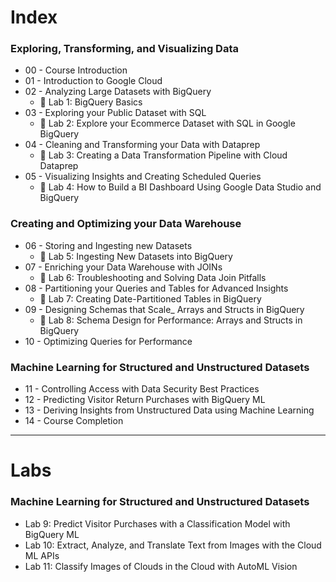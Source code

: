 # Index

### Exploring, Transforming, and Visualizing Data
- 00 - Course Introduction
- 01 - Introduction to Google Cloud
- 02 - Analyzing Large Datasets with BigQuery
    - :memo: Lab 1: BigQuery Basics
- 03 - Exploring your Public Dataset with SQL
    - :memo: Lab 2: Explore your Ecommerce Dataset with SQL in Google BigQuery
- 04 - Cleaning and Transforming your Data with Dataprep
    - :memo: Lab 3: Creating a Data Transformation Pipeline with Cloud Dataprep
- 05 - Visualizing Insights and Creating Scheduled Queries
    - :memo: Lab 4: How to Build a BI Dashboard Using Google Data Studio and BigQuery

### Creating and Optimizing your Data Warehouse
- 06 - Storing and Ingesting new Datasets
    - :memo: Lab 5: Ingesting New Datasets into BigQuery
- 07 - Enriching your Data Warehouse with JOINs
    - :memo: Lab 6: Troubleshooting and Solving Data Join Pitfalls
- 08 - Partitioning your Queries and Tables for Advanced Insights
    - :memo: Lab 7: Creating Date-Partitioned Tables in BigQuery
- 09 - Designing Schemas that Scale_ Arrays and Structs in BigQuery
    - :memo: Lab 8: Schema Design for Performance: Arrays and Structs in BigQuery
- 10 - Optimizing Queries for Performance

### Machine Learning for Structured and Unstructured Datasets
- 11 - Controlling Access with Data Security Best Practices
- 12 - Predicting Visitor Return Purchases with BigQuery ML
- 13 - Deriving Insights from Unstructured Data using Machine Learning 
- 14 - Course Completion

---

# Labs

### Machine Learning for Structured and Unstructured Datasets
 - Lab 9: Predict Visitor Purchases with a Classification Model with BigQuery ML
 - Lab 10: Extract, Analyze, and Translate Text from Images with the Cloud ML APIs
 - Lab 11: Classify Images of Clouds in the Cloud with AutoML Vision